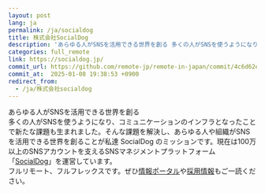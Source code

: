 ```yaml
---
layout: post
lang: ja
permalink: /ja/socialdog
title: 株式会社SocialDog
description: 'あらゆる人がSNSを活用できる世界を創る 多くの人がSNSを使うようになり、コミュニケーションのインフラとなったことで新たな課題も生まれました。そんな課題を解決し、あらゆる人や組織がSNSを活用できる世界を創ることが私達 SocialDog のミッションです。現在は100万以上のSNSアカウントを支えるSNSマネジメントプラットフォーム「SocialDog」を運営しています。 フルリモート、フルフレックスです。ぜひ情報ポータルや採用情報もご一読ください。'
categories: full_remote
link: https://socialdog.jp/
commit_url: https://github.com/remote-jp/remote-in-japan/commit/4c6d62e2551c3bae42c5d9ea4903677eeae2dbd6
commit_at:  2025-01-08 19:38:53 +0900
redirect_from:
  - /ja/株式会社socialdog
---
```


<p>あらゆる人がSNSを活用できる世界を創る<br />多くの人がSNSを使うようになり、コミュニケーションのインフラとなったことで新たな課題も生まれました。そんな課題を解決し、あらゆる人や組織がSNSを活用できる世界を創ることが私達 SocialDog のミッションです。現在は100万以上のSNSアカウントを支えるSNSマネジメントプラットフォーム「<a href="https://social-dog.net/ja">SocialDog</a>」を運営しています。<br />フルリモート、フルフレックスです。ぜひ<a href="https://portal.socialdog.jp/">情報ポータル</a>や<a href="https://portal.socialdog.jp/recruit">採用情報</a>もご一読ください。</p>
